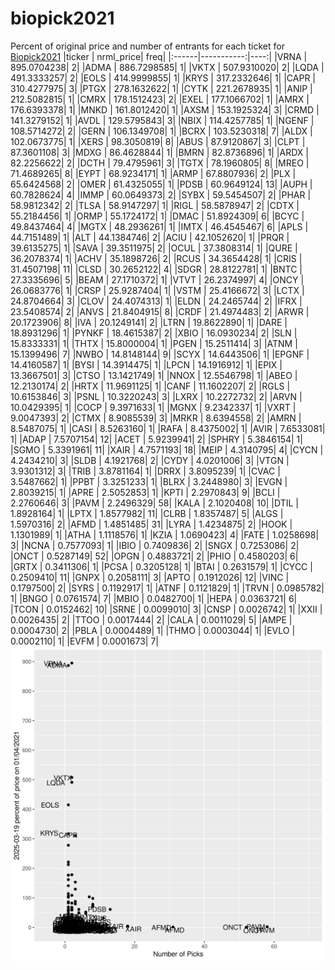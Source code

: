 # biopick2021
Percent of original price and number of entrants for each ticket for [Biopick2021](https://twitter.com/hashtag/Biopick2021)
|ticker |  nrml_price| freq|
|:------|-----------:|----:|
|VRNA   | 895.0704238|    2|
|ADMA   | 886.7298585|    1|
|VKTX   | 507.9310020|    2|
|LQDA   | 491.3333257|    2|
|EOLS   | 414.9999855|    1|
|KRYS   | 317.2332646|    1|
|CAPR   | 310.4277975|    3|
|PTGX   | 278.1632622|    1|
|CYTK   | 221.2678935|    1|
|ANIP   | 212.5082815|    1|
|CMRX   | 178.1512423|    2|
|EXEL   | 177.1066702|    1|
|AMRX   | 176.6393378|    1|
|MNKD   | 161.8012420|    1|
|AXSM   | 153.1925324|    3|
|CRMD   | 141.3279152|    1|
|AVDL   | 129.5795843|    3|
|NBIX   | 114.4257785|    1|
|NGENF  | 108.5714272|    2|
|GERN   | 106.1349708|    1|
|BCRX   | 103.5230318|    7|
|ALDX   | 102.0673775|    1|
|XERS   |  98.3050819|    8|
|ABUS   |  87.9120867|    3|
|CLPT   |  87.3601108|    3|
|MDXG   |  86.4628844|    1|
|BMRN   |  82.8736896|    1|
|ARDX   |  82.2256622|    2|
|DCTH   |  79.4795961|    3|
|TGTX   |  78.1960805|    8|
|MREO   |  71.4689265|    8|
|EYPT   |  68.9234171|    1|
|ARMP   |  67.8807936|    2|
|PLX    |  65.6424568|    2|
|OMER   |  61.4325055|    1|
|PDSB   |  60.9649124|   13|
|AUPH   |  60.7828624|    4|
|IMMP   |  60.0649373|    2|
|SYBX   |  59.5454507|    2|
|PHAR   |  58.9812342|    2|
|TLSA   |  58.9147297|    1|
|RIGL   |  58.5878947|    2|
|CDTX   |  55.2184456|    1|
|ORMP   |  55.1724172|    1|
|DMAC   |  51.8924309|    6|
|BCYC   |  49.8437464|    4|
|MGTX   |  48.2936261|    1|
|IMTX   |  46.4545467|    6|
|APLS   |  44.7151489|    1|
|ALT    |  44.1384746|    2|
|ACIU   |  42.1052620|    1|
|PRQR   |  39.6135275|    1|
|SAVA   |  39.3511975|    2|
|OCUL   |  37.3808314|    1|
|QURE   |  36.2078374|    1|
|ACHV   |  35.1898726|    2|
|RCUS   |  34.3654428|    1|
|CRIS   |  31.4507198|   11|
|CLSD   |  30.2652122|    4|
|SDGR   |  28.8122781|    1|
|BNTC   |  27.3335696|    5|
|BEAM   |  27.1710372|    1|
|VTVT   |  26.2374997|    4|
|ONCY   |  26.0683776|    1|
|CRSP   |  25.9287404|    1|
|VSTM   |  25.4166672|    3|
|LCTX   |  24.8704664|    3|
|CLOV   |  24.4074313|    1|
|ELDN   |  24.2465744|    2|
|IFRX   |  23.5408574|    2|
|ANVS   |  21.8404915|    8|
|CRDF   |  21.4974483|    2|
|ARWR   |  20.1723906|    8|
|IVA    |  20.1249141|    2|
|LTRN   |  19.8622890|    1|
|DARE   |  18.8931296|    1|
|PYNKF  |  18.4615387|    2|
|XBIO   |  16.0930234|    2|
|SLN    |  15.8333331|    1|
|THTX   |  15.8000004|    1|
|PGEN   |  15.2511414|    3|
|ATNM   |  15.1399496|    7|
|NWBO   |  14.8148144|    9|
|SCYX   |  14.6443506|    1|
|EPGNF  |  14.4160587|    1|
|BYSI   |  14.3914475|    1|
|LPCN   |  14.1916912|    1|
|EPIX   |  13.3667501|    3|
|CTSO   |  13.1421749|    1|
|NNOX   |  12.5546798|    1|
|ABEO   |  12.2130174|    2|
|HRTX   |  11.9691125|    1|
|CANF   |  11.1602207|    2|
|RGLS   |  10.6153846|    3|
|PSNL   |  10.3220243|    3|
|LXRX   |  10.2272732|    2|
|ARVN   |  10.0429395|    1|
|COCP   |   9.3971633|    1|
|MGNX   |   9.2342337|    1|
|VXRT   |   9.0047393|    2|
|CTMX   |   8.9085539|    3|
|MRKR   |   8.6394558|    2|
|AMRN   |   8.5487075|    1|
|CASI   |   8.5263160|    1|
|RAFA   |   8.4375002|    1|
|AVIR   |   7.6533081|    1|
|ADAP   |   7.5707154|   12|
|ACET   |   5.9239941|    2|
|SPHRY  |   5.3846154|    1|
|SGMO   |   5.3391961|   11|
|XAIR   |   4.7571193|   18|
|MEIP   |   4.3140795|    4|
|CYCN   |   4.2434210|    3|
|SLDB   |   4.1921768|    2|
|CYDY   |   4.0201006|    3|
|VTGN   |   3.9301312|    3|
|TRIB   |   3.8781164|    1|
|DRRX   |   3.8095239|    1|
|CVAC   |   3.5487662|    1|
|PPBT   |   3.3251233|    1|
|BLRX   |   3.2448980|    3|
|EVGN   |   2.8039215|    1|
|APRE   |   2.5052853|    1|
|KPTI   |   2.2970843|    9|
|BCLI   |   2.2760646|    3|
|PAVM   |   2.2496329|   58|
|KALA   |   2.1020408|   10|
|DTIL   |   1.8928164|    1|
|LPTX   |   1.8577982|   11|
|CLRB   |   1.8357487|    5|
|ALGS   |   1.5970316|    2|
|AFMD   |   1.4851485|   31|
|LYRA   |   1.4234875|    2|
|HOOK   |   1.1301989|    1|
|ATHA   |   1.1118576|    1|
|KZIA   |   1.0690423|    4|
|FATE   |   1.0258698|    3|
|NCNA   |   0.7577093|    1|
|IBIO   |   0.7409836|    2|
|SNGX   |   0.7253086|    2|
|ONCT   |   0.5287149|   52|
|OPGN   |   0.4883721|    2|
|PHIO   |   0.4580203|    6|
|GRTX   |   0.3411306|    1|
|PCSA   |   0.3205128|    1|
|BTAI   |   0.2631579|    1|
|CYCC   |   0.2509410|   11|
|GNPX   |   0.2058111|    3|
|APTO   |   0.1912026|   12|
|VINC   |   0.1797500|    2|
|SYRS   |   0.1192917|    1|
|ATNF   |   0.1121829|    1|
|TRVN   |   0.0985782|    1|
|BNGO   |   0.0761574|    7|
|MBIO   |   0.0482700|    1|
|HEPA   |   0.0363721|    6|
|TCON   |   0.0152462|   10|
|SRNE   |   0.0099010|    3|
|CNSP   |   0.0026742|    1|
|XXII   |   0.0026435|    2|
|TTOO   |   0.0017444|    2|
|CALA   |   0.0011029|    5|
|AMPE   |   0.0004730|    2|
|PBLA   |   0.0004489|    1|
|THMO   |   0.0003044|    1|
|EVLO   |   0.0002110|    1|
|EVFM   |   0.0001673|    7|
![retvspicks](biopicks.png?raw=true)
